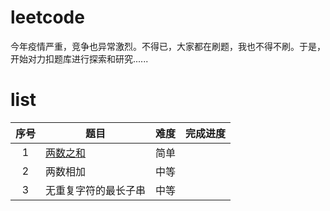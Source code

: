 # leetcode
今年疫情严重，竞争也异常激烈。不得已，大家都在刷题，我也不得不刷。于是，开始对力扣题库进行探索和研究......

# list
序号 | 题目 | 难度 | 完成进度
:-:|-|-|-
1 | [两数之和](1.go) | 简单 |
2 | 两数相加 | 中等 |
3 | 无重复字符的最长子串 | 中等 |
